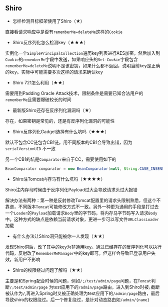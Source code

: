 ## Shiro

- 怎样检测目标框架使用了Shiro（★)

直接看请求响应中是否有`rememberMe=deleteMe`这样的`Cookie`



- Shiro反序列化怎么检测key（★★★）

实例化一个`SimplePrincipalCollection`遍历key列表进行AES加密，然后加入到`Cookie`的`rememberMe`字段中发送，如果响应头的`Set-Cookie`字段包含`rememberMe=deleteMe`说明不是该密钥，如果什么都不返回，说明当前key是正确的key。实际中可能需要多次这样的请求来确认key



- Shiro 721怎么利用（★★）

需要用到Padding Oracle Attack技术，限制条件是需要已知合法用户的`rememberMe`且需要爆破较长的时间



- 最新版Shiro还存在反序列化漏洞吗（★）

存在，如果密钥是常见的，还是有反序列化漏洞的可能性



- Shiro反序列化Gadget选择有什么坑吗（★★★）

默认不包含CC链包含CB1链。用不同版本的CB1会导致出错，因为`serialVersionUID` 不一致

另一个CB1的坑是`Comparator`来自于CC，需要使用如下的

```java
BeanComparator comparator = new BeanComparator(null, String.CASE_INSENSITIVE_ORDER);
```



- Shiro注Tomcat内存马有什么坑吗（★★★★）

Shiro注内存马时候由于反序列化Payload过大会导致请求头过大报错

解决办法有两种：第一种是反射修改Tomcat配置里的请求头限制熟悉，但这个不靠谱，不同版本`Tomcat`可能修改方式不一致。另外一种更为通用的手段是打过去一个`Loader`的`Payload`加载请求`Body`里的字节码，将内存马字节码写入请求`Body`中。这种方式的缺点是依赖当前请求对象，更进一步可以写文件`URLClassLoader`加载



- 有什么办法让Shiro洞只能被你一人发现（★★）

发现Shiro洞后，改了其中的key为非通用key。通过已经存在的反序列化可以执行代码，反射改了`RememberMeManager`中的key即可。但这样会导致已登录用户失效，新用户不影响



- Shiro的权限绕过问题了解吗（★★）

主要是和Spring配合时候的问题，例如`/;/test/admin/page`问题，在`Tomcat`判断`/;test/admin/page` 为test应用下的`/admin/page`路由，进入到Shiro时被`;`截断被认作为`/`,再进入Spring时又被正确处理为test应用下的`/admin/page`路由，最后导致shiro的权限绕过。后一个修复绕过，是针对动态路由如`/admin/{name}`
